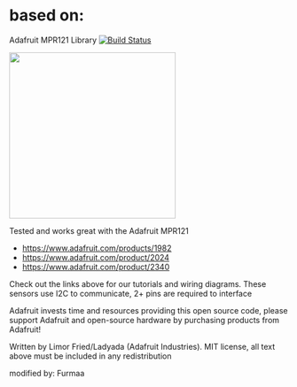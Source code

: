 # based on: 

Adafruit MPR121 Library [![Build Status](https://github.com/adafruit/Adafruit_MPR121/workflows/Arduino%20Library%20CI/badge.svg)](https://github.com/adafruit/Adafruit_MPR121/actions)

<a href="https://www.adafruit.com/products/1982"><img src="https://cdn-shop.adafruit.com/970x728/1982-00.jpg" height="300"/></a>

Tested and works great with the Adafruit MPR121
  * https://www.adafruit.com/products/1982
  * https://www.adafruit.com/product/2024
  * https://www.adafruit.com/product/2340
 
Check out the links above for our tutorials and wiring diagrams. 
These sensors use I2C to communicate, 2+ pins are required to interface

Adafruit invests time and resources providing this open source code, please support Adafruit and open-source hardware by purchasing products from Adafruit!

Written by Limor Fried/Ladyada (Adafruit Industries).
MIT license, all text above must be included in any redistribution

modified by: Furmaa 

